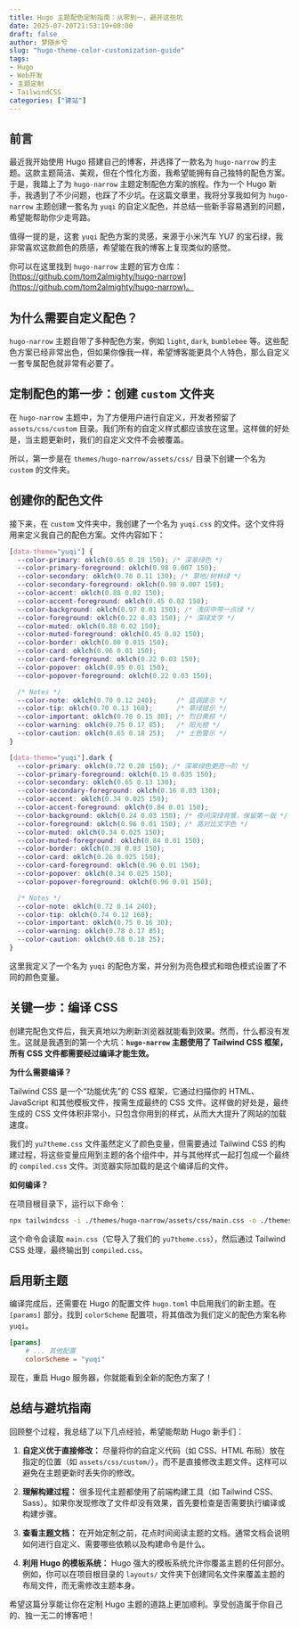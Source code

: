 ```yaml
---
title: Hugo 主题配色定制指南：从零到一，避开这些坑
date: 2025-07-20T21:53:19+08:00
draft: false
author: 梦随乡兮
slug: "hugo-theme-color-customization-guide"
tags: 
- Hugo
- Web开发
- 主题定制
- TailwindCSS
categories: ["建站"]
---
```


## 前言

最近我开始使用 Hugo 搭建自己的博客，并选择了一款名为 `hugo-narrow` 的主题。这款主题简洁、美观，但在个性化方面，我希望能拥有自己独特的配色方案。于是，我踏上了为 `hugo-narrow` 主题定制配色方案的旅程。作为一个 Hugo 新手，我遇到了不少问题，也踩了不少坑。在这篇文章里，我将分享我如何为 `hugo-narrow` 主题创建一套名为 `yuqi` 的自定义配色，并总结一些新手容易遇到的问题，希望能帮助你少走弯路。

值得一提的是，这套 `yuqi` 配色方案的灵感，来源于小米汽车 YU7 的宝石绿，我非常喜欢这款颜色的质感，希望能在我的博客上复现类似的感觉。

你可以在这里找到 `hugo-narrow` 主题的官方仓库：[https://github.com/tom2almighty/hugo-narrow](https://github.com/tom2almighty/hugo-narrow)。

## 为什么需要自定义配色？

`hugo-narrow` 主题自带了多种配色方案，例如 `light`, `dark`, `bumblebee` 等。这些配色方案已经非常出色，但如果你像我一样，希望博客能更具个人特色，那么自定义一套专属配色就非常有必要了。

## 定制配色的第一步：创建 `custom` 文件夹

在 `hugo-narrow` 主题中，为了方便用户进行自定义，开发者预留了 `assets/css/custom` 目录。我们所有的自定义样式都应该放在这里。这样做的好处是，当主题更新时，我们的自定义文件不会被覆盖。

所以，第一步是在 `themes/hugo-narrow/assets/css/` 目录下创建一个名为 `custom` 的文件夹。

## 创建你的配色文件

接下来，在 `custom` 文件夹中，我创建了一个名为 `yuqi.css` 的文件。这个文件将用来定义我自己的配色方案。文件内容如下：

```css
[data-theme="yuqi"] {
  --color-primary: oklch(0.65 0.19 150); /* 深翠绿色 */
  --color-primary-foreground: oklch(0.98 0.007 150);
  --color-secondary: oklch(0.70 0.11 130); /* 草地/树林绿 */
  --color-secondary-foreground: oklch(0.98 0.007 150);
  --color-accent: oklch(0.88 0.02 150); 
  --color-accent-foreground: oklch(0.45 0.02 150);
  --color-background: oklch(0.97 0.01 150); /* 浅灰中带一点绿 */
  --color-foreground: oklch(0.22 0.03 150); /* 深绿文字 */
  --color-muted: oklch(0.88 0.02 150);
  --color-muted-foreground: oklch(0.45 0.02 150);
  --color-border: oklch(0.80 0.015 150);
  --color-card: oklch(0.96 0.01 150);
  --color-card-foreground: oklch(0.22 0.03 150);
  --color-popover: oklch(0.95 0.01 150);
  --color-popover-foreground: oklch(0.22 0.03 150);

  /* Notes */
  --color-note: oklch(0.70 0.12 240);     /* 蓝调提示 */
  --color-tip: oklch(0.70 0.13 160);      /* 草绿提示 */
  --color-important: oklch(0.70 0.15 30); /* 烈日黄棕 */
  --color-warning: oklch(0.75 0.17 85);   /* 阳光橙 */
  --color-caution: oklch(0.65 0.18 25);   /* 土色警示 */
}

[data-theme="yuqi"].dark {
  --color-primary: oklch(0.72 0.20 150); /* 深翠绿色更亮一阶 */
  --color-primary-foreground: oklch(0.15 0.035 150);
  --color-secondary: oklch(0.65 0.13 130);
  --color-secondary-foreground: oklch(0.16 0.03 130);
  --color-accent: oklch(0.34 0.025 150);   
  --color-accent-foreground: oklch(0.84 0.01 150);
  --color-background: oklch(0.24 0.03 150); /* 夜间深绿背景，保留第一版 */
  --color-foreground: oklch(0.96 0.01 150); /* 高对比文字色 */
  --color-muted: oklch(0.34 0.025 150);
  --color-muted-foreground: oklch(0.84 0.01 150);
  --color-border: oklch(0.38 0.03 150);
  --color-card: oklch(0.26 0.025 150);
  --color-card-foreground: oklch(0.96 0.01 150);
  --color-popover: oklch(0.34 0.025 150);
  --color-popover-foreground: oklch(0.96 0.01 150);

  /* Notes */
  --color-note: oklch(0.72 0.14 240);
  --color-tip: oklch(0.74 0.12 160);
  --color-important: oklch(0.75 0.16 30);
  --color-warning: oklch(0.78 0.17 85);
  --color-caution: oklch(0.68 0.18 25);
}
```

这里我定义了一个名为 `yuqi` 的配色方案，并分别为亮色模式和暗色模式设置了不同的颜色变量。

## 关键一步：编译 CSS

创建完配色文件后，我天真地以为刷新浏览器就能看到效果。然而，什么都没有发生。这就是我遇到的第一个大坑：**`hugo-narrow` 主题使用了 Tailwind CSS 框架，所有 CSS 文件都需要经过编译才能生效。**

**为什么需要编译？**

Tailwind CSS 是一个“功能优先”的 CSS 框架，它通过扫描你的 HTML、JavaScript 和其他模板文件，按需生成最终的 CSS 文件。这样做的好处是，最终生成的 CSS 文件体积非常小，只包含你用到的样式，从而大大提升了网站的加载速度。

我们的 `yu7theme.css` 文件虽然定义了颜色变量，但需要通过 Tailwind CSS 的构建过程，将这些变量应用到主题的各个组件中，并与其他样式一起打包成一个最终的 `compiled.css` 文件。浏览器实际加载的是这个编译后的文件。

**如何编译？**

在项目根目录下，运行以下命令：

```bash
npx tailwindcss -i ./themes/hugo-narrow/assets/css/main.css -o ./themes/hugo-narrow/assets/css/compiled.css
```

这个命令会读取 `main.css`（它导入了我们的 `yu7theme.css`），然后通过 Tailwind CSS 处理，最终输出到 `compiled.css`。

## 启用新主题

编译完成后，还需要在 Hugo 的配置文件 `hugo.toml` 中启用我们的新主题。在 `[params]` 部分，找到 `colorScheme` 配置项，将其值改为我们定义的配色方案名称 `yuqi`。

```toml
[params]
    # ... 其他配置
    colorScheme = "yuqi"
```

现在，重启 Hugo 服务器，你就能看到全新的配色方案了！

## 总结与避坑指南

回顾整个过程，我总结了以下几点经验，希望能帮助 Hugo 新手们：

1.  **自定义优于直接修改：** 尽量将你的自定义代码（如 CSS、HTML 布局）放在指定的位置（如 `assets/css/custom/`），而不是直接修改主题文件。这样可以避免在主题更新时丢失你的修改。

2.  **理解构建过程：** 很多现代主题都使用了前端构建工具（如 Tailwind CSS、Sass）。如果你发现修改了文件却没有效果，首先要检查是否需要执行编译或构建步骤。

3.  **查看主题文档：** 在开始定制之前，花点时间阅读主题的文档。通常文档会说明如何进行自定义、需要哪些依赖以及构建命令是什么。

4.  **利用 Hugo 的模板系统：** Hugo 强大的模板系统允许你覆盖主题的任何部分。例如，你可以在项目根目录的 `layouts/` 文件夹下创建同名文件来覆盖主题的布局文件，而无需修改主题本身。

希望这篇分享能让你在定制 Hugo 主题的道路上更加顺利。享受创造属于你自己的、独一无二的博客吧！